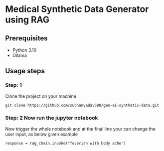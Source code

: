# Medical Synthetic Data Generator using RAG


## Prerequisites

* Python 3.10
* Ollama

## Usage steps

### Step: 1

Clone the project on your machine
```bash
git clone https://github.com/subhamyadav580/gen-ai-synthetic-data.git
```

### Step: 2 Now run the jupyter notebook
Now trigger the whole notebook and at the final line your can change the user input, as below given example
```
response = rag_chain.invoke("feverish with body ache")
```